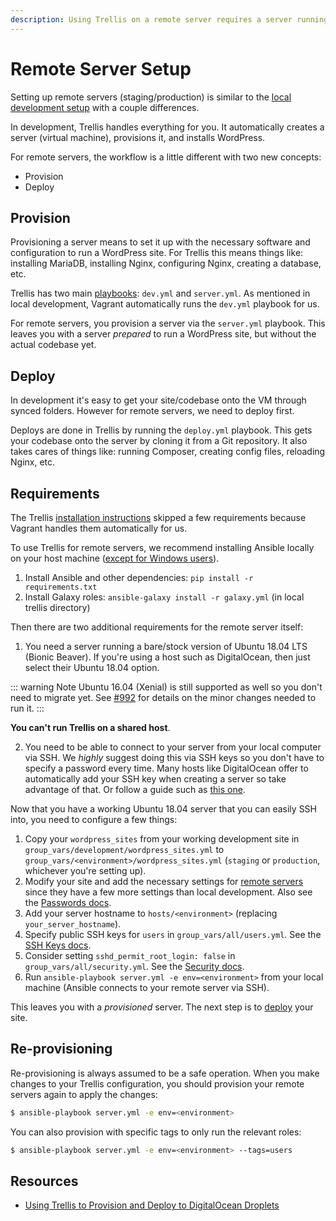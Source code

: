 ```yaml
---
description: Using Trellis on a remote server requires a server running a bare/stock version of Ubuntu 18.04 LTS. You can't run Trellis on a shared host.
---
```


# Remote Server Setup

Setting up remote servers (staging/production) is similar to the [local development setup](local-development-setup.md) with a couple differences.

In development, Trellis handles everything for you. It automatically creates a server (virtual machine), provisions it, and installs WordPress.

For remote servers, the workflow is a little different with two new concepts:

- Provision
- Deploy

## Provision

Provisioning a server means to set it up with the necessary software and configuration to run a WordPress site. For Trellis this means things like: installing MariaDB, installing Nginx, configuring Nginx, creating a database, etc.

Trellis has two main [playbooks](http://docs.ansible.com/ansible/playbooks.html): `dev.yml` and `server.yml`. As mentioned in local development, Vagrant automatically runs the `dev.yml` playbook for us.

For remote servers, you provision a server via the `server.yml` playbook. This leaves you with a server *prepared* to run a WordPress site, but without the actual codebase yet.

## Deploy

In development it's easy to get your site/codebase onto the VM through synced folders. However for remote servers, we need to deploy first.

Deploys are done in Trellis by running the `deploy.yml` playbook. This gets your codebase onto the server by cloning it from a Git repository. It also takes cares of things like: running Composer, creating config files, reloading Nginx, etc.

## Requirements

The Trellis [installation instructions](installing-trellis.md) skipped a few requirements because Vagrant handles them automatically for us.

To use Trellis for remote servers, we recommend installing Ansible locally on your host machine ([except for Windows users](../../getting-started/windows.md)).

1. Install Ansible and other dependencies: `pip install -r requirements.txt`
2. Install Galaxy roles: `ansible-galaxy install -r galaxy.yml` (in local trellis directory)

Then there are two additional requirements for the remote server itself:

1. You need a server running a bare/stock version of Ubuntu 18.04 LTS (Bionic Beaver). If you're using a host such as DigitalOcean, then just select their Ubuntu 18.04 option.

::: warning Note
Ubuntu 16.04 (Xenial) is still supported as well so you don't need to migrate yet. See [#992](https://github.com/roots/trellis/pull/992) for details on the minor changes needed to run it.
:::

**You can't run Trellis on a shared host**.

2. You need to be able to connect to your server from your local computer via SSH. We *highly* suggest doing this via SSH keys so you don't have to specify a password every time. Many hosts like DigitalOcean offer to automatically add your SSH key when creating a server so take advantage of that. Or follow a guide such as [this one](https://www.digitalocean.com/community/tutorials/how-to-set-up-ssh-keys--2).

Now that you have a working Ubuntu 18.04 server that you can easily SSH into, you need to configure a few things:

1. Copy your `wordpress_sites` from your working development site in `group_vars/development/wordpress_sites.yml` to `group_vars/<environment>/wordpress_sites.yml` (`staging` or `production`, whichever you're setting up).
2. Modify your site and add the necessary settings for [remote servers](wordpress-sites.md#remote-servers) since they have a few more settings than local development. Also see the [Passwords docs](passwords.md).
3. Add your server hostname to `hosts/<environment>` (replacing `your_server_hostname`).
4. Specify public SSH keys for `users` in `group_vars/all/users.yml`. See the [SSH Keys docs](ssh-keys.md).
5. Consider setting `sshd_permit_root_login: false` in `group_vars/all/security.yml`. See the [Security docs](security.md).
6. Run `ansible-playbook server.yml -e env=<environment>` from your local machine (Ansible connects to your remote server via SSH).

This leaves you with a *provisioned* server. The next step is to [deploy](deploys.md) your site.

## Re-provisioning

Re-provisioning is always assumed to be a safe operation. When you make changes to your Trellis configuration, you should provision your remote servers again to apply the changes:

```bash
$ ansible-playbook server.yml -e env=<environment>
```

You can also provision with specific tags to only run the relevant roles:

```bash
$ ansible-playbook server.yml -e env=<environment> --tags=users
```

## Resources

- [Using Trellis to Provision and Deploy to DigitalOcean Droplets](https://roots.io/guides/using-trellis-to-provision-and-deploy-to-digitalocean-droplets/)
